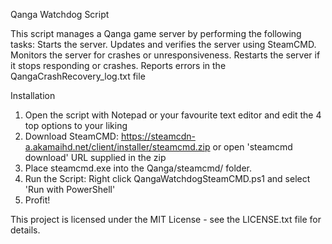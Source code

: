 Qanga Watchdog Script

This script manages a Qanga game server by performing the following tasks:
Starts the server.
Updates and verifies the server using SteamCMD.
Monitors the server for crashes or unresponsiveness.
Restarts the server if it stops responding or crashes.
Reports errors in the QangaCrashRecovery_log.txt file

Installation
1. Open the script with Notepad or your favourite text editor and edit the 4 top options to your liking
2. Download SteamCMD: https://steamcdn-a.akamaihd.net/client/installer/steamcmd.zip or open 'steamcmd download' URL supplied in the zip
3. Place steamcmd.exe into the Qanga/steamcmd/ folder.
4. Run the Script: Right click QangaWatchdogSteamCMD.ps1 and select 'Run with PowerShell'
5. Profit!

This project is licensed under the MIT License - see the LICENSE.txt file for details.
